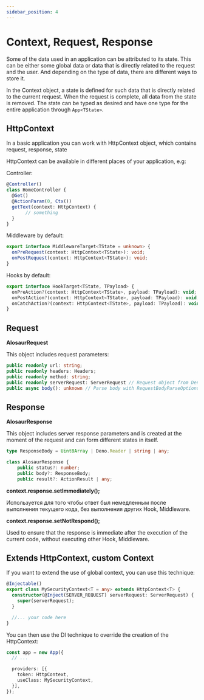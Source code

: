 ```yaml
---
sidebar_position: 4
---
```


# Context, Request, Response

Some of the data used in an application can be attributed to its state. This can be either some global data or data that is directly related to the request and the user. And depending on the type of data, there are different ways to store it.

In the Context object, a state is defined for such data that is directly related to the current request. When the request is complete, all data from the state is removed. The state can be typed as desired and have one type for the entire application through `App<TState>`.

## HttpContext

In a basic application you can work with HttpContext object, which contains request, response, state

HttpContext can be available in different places of your application, e.g:

Controller:

```ts
@Controller()
class HomeController {
  @Get()
  @ActionParam(0, Ctx())
  getText(context: HttpContext) {
	   // something
  }
}
```

Middleware by default:

```ts
export interface MiddlewareTarget<TState = unknown> {
  onPreRequest(context: HttpContext<TState>): void;
  onPostRequest(context: HttpContext<TState>): void;
}
```

 Hooks by default:

```ts
export interface HookTarget<TState, TPayload> {
  onPreAction?(context: HttpContext<TState>, payload: TPayload): void;
  onPostAction?(context: HttpContext<TState>, payload: TPayload): void;
  onCatchAction?(context: HttpContext<TState>, payload: TPayload): void;
}
```

## Request

**AlosaurRequest**

This object includes request parameters:

```ts
public readonly url: string;
public readonly headers: Headers;
public readonly method: string;
public readonly serverRequest: ServerRequest // Request object from Deno serve
public async body(): unknown // Parse body with RequestBodyParseOptions
```

## Response

**AlosaurResponse**

This object includes server response parameters and is created at the moment of the request and can form different states in itself.

```ts
type ResponseBody = Uint8Array | Deno.Reader | string | any;

class AlosaurResponse {
	public status?: number;
	public body?: ResponseBody;
	public result?: ActionResult | any;
```

**context.response.setImmediately();**

Используется для того чтобы ответ был немедленным после выполнения текущего кода, без выполнения других Hook, Middleware. 

**context.response.setNotRespond();**

Used to ensure that the response is immediate after the execution of the current code, without executing other Hook, Middleware.

## Extends HttpContext, custom Context

If you want to extend the use of global context, you can use this technique:

```ts
@Injectable()
export class MySecurityContext<T = any> extends HttpContext<T> {
  constructor(@Inject(SERVER_REQUEST) serverRequest: ServerRequest) {
    super(serverRequest);
  }

  //... your code here
}
```

You can then use the DI technique to override the creation of the HttpContext:

```ts
const app = new App({
  // ...

  providers: [{
    token: HttpContext,
    useClass: MySecurityContext,
  }],
});
```
